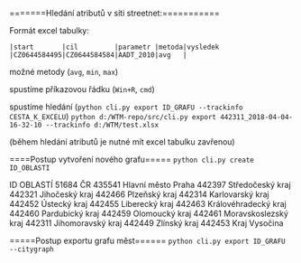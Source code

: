 =======Hledání atributů v síti streetnet:===========


Formát excel tabulky:
```
|start       |cil         |parametr |metoda|vysledek
|CZ0644584495|CZ0644584584|AADT_2010|avg   |
```
možné metody (`avg`, `min`, `max`)


spustíme příkazovou řádku (`Win+R`, `cmd`)

spustíme hledání (`python cli.py export ID_GRAFU --trackinfo CESTA_K_EXCELU`)
`python d:/WTM-repo/src/cli.py export 442311_2018-04-04-16-32-10 --trackinfo d:/WTM/test.xlsx`

(během hledání atributů je nutné mít excel tabulku zavřenou)


====Postup vytvoření nového grafu=====
`python cli.py create ID_OBLASTI`

ID OBLASTÍ
51684 ČR
435541 Hlavní město Praha
442397 Středočeský kraj
442321 Jihočeský kraj
442466 Plzeňský kraj
442314 Karlovarský kraj
442452 Ústecký kraj
442455 Liberecký kraj
442463 Královéhradecký kraj
442460 Pardubický kraj
442459 Olomoucký kraj
442461 Moravskoslezský kraj
442311 Jihomoravský kraj
442449 Zlínský kraj
442453 Kraj Vysočina

=====Postup exportu grafu měst======
`python cli.py export ID_GRAFU --citygraph`
